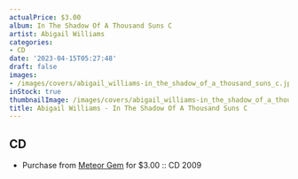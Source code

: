 ```yaml
---
actualPrice: $3.00
album: In The Shadow Of A Thousand Suns C
artist: Abigail Williams
categories:
- CD
date: '2023-04-15T05:27:48'
draft: false
images:
- /images/covers/abigail_williams-in_the_shadow_of_a_thousand_suns_c.jpg
inStock: true
thumbnailImage: /images/covers/abigail_williams-in_the_shadow_of_a_thousand_suns_c-thumb.jpg
title: Abigail Williams - In The Shadow Of A Thousand Suns C
---
```


## CD
* Purchase from [Meteor Gem](https://meteor-gem.com/products/used-abigail-williams-in-the-shadow-of-a-thousand-suns-cd) for $3.00 :: CD 2009
